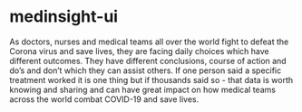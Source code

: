 # medinsight-ui
As doctors, nurses and medical teams all over the world fight to defeat the Corona virus and save lives, they are facing daily choices which have different outcomes. They have different conclusions, course of action and do’s and don’t which they can assist others. If one person said a specific treatment worked it is one thing but if thousands said so - that data is worth knowing and sharing and can have great impact on how medical teams across the world combat COVID-19 and save lives.
